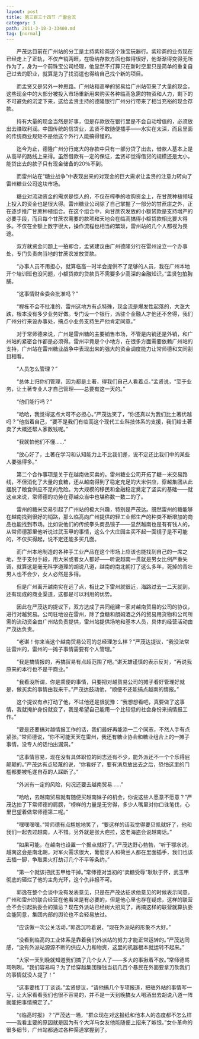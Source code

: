 ```yaml
---
layout: post
title: 第三百三十四节 广雷合流
category: 3
path: 2011-3-18-3-33400.md
tag: [normal]
---
```


　　严茂达目前在广州站的分工是主持紫珍斋这个珠宝玩器行。紫珍斋的业务现在已经走上了正轨，不仅产销两旺，在吸纳存款方面也做得很好，他渐渐得变得无所作为了，身为一个前珠宝公司经理，他显然不打算只在新时空里只是简单的重复自己过去的职业，就算是为了找消遣也得给自己找个新的项目。

　　而孟贤又是另外一种思路。广州站和高举的贸易给广州站带来了大量的现金，这些现金中的大部分被投入市场重新用来购买各种临高急需的物资和人力，剩下的不可避免的沉淀下来，这给孟贤主持的德隆银行广州分行带来了相当充裕的现金存款。

　　持有大量的现金当然是好事，但是存款放在银行里是不会自动增值的，必须放出去赚取利润。中国传统的信贷业，孟贤不敢随便插手——水实在太深，而且里面的传统商业规矩不是他这个外行人能搞得懂的。

　　迄今为止，德隆广州分行庞大的存款中只有一部分贷了出去，借款人基本上是从高举的路线上来得。虽然借款有一定的保证，孟贤却觉得借贷的规模还是太小，能贷出去的款子只有现金储备的20％不到。

　　而雷州站在“糖业战争”中表现出来的对现金的巨大需求让孟贤的注意力转向了雷州糖业公司这块市场。

　　糖业对流动资金的需求是惊人的，不仅在榨季的收购资金上，在甘蔗种植领域上投入的资金也是很大得。雷州糖业公司除了自己掌握了一部分的甘蔗庄之外，正在逐步推广甘蔗种植组合。在这个组合中，向甘蔗农发放的小额贷款是支持增产的必要手段，而且每个甘蔗农需要的款项和天地会在临高搞得小额贷款相比要大得多。不仅在金额上数字很大，操作流程也相当的繁琐，雷州站的几个人都视为畏途。

　　双方就资金问题上一拍即合，孟贤建议由广州德隆分行在雷州设立一个办事处，专门负责向当地的甘蔗农发放贷款。

　　“办事人员不用担心，就算临高一时半会提供不了足够的人员，我在广州本地开个培训班也没问题，小额贷款的贷款员不需要多少高深的金融知识。”孟贤包拍胸脯。

　　“这事情财金委会批准吗？”

　　“程栋不会不批准的，雷州这地方有点特殊，现金流是爆发性起落的，大涨大跌，根本没有多少业务好做。专门设一个银行，派驻个金融人才他还不舍得，我们广州分行来设办事处，搞点小业务支持生产他肯定同意。”

　　对于常师德来说，广州是雷州糖的主要销售市场，不管是内销还是外销，和广州站的紧密合作都是必须得。雷州毕竟是个小地方，在很多方面需要依赖广州站的支持，广州站在雷州糖业战争中表现出来的强大的资金调度能力让常师德和文同刮目相看。

　　“人员怎么管理？”

　　“总体上归你们管理，因为都是土著，得我们自己人看着点。”孟贤说，“至于业务，让土著专业人才自己管理——总要有这一天的。”

　　“他们能行吗？”

　　“哈哈，我觉得这点大可不必担心。”严茂达笑了，“你还真以为我们比土著优越吗？”他指着自己，“要不是我们有临高这个现代工业科技体系的支援，我们给土著卖了大概还帮人家数钱呢。”

　　“我就怕他们不懂……”

　　“放心好了，土著在学习和认知能力上不比我们差，说不定还比我们中的某些人要强得多。”

　　第二个合作事项是关于在越南做买卖的。雷州糖业公司开拓了糖－米交易路线，不但消化了大量的食糖，还从越南得到了稳定充足的大米供应，穿越集团从此摆脱了粮食供应不足的危险。为大规模的移民和金融稳定奠定了坚实的基础——就这点来说，常师德的功劳在穿越众当中也堪称数一数二的了。

　　雷州的糖米交易引起了广州站的极大兴趣，特别是严茂达。既然雷州的糖能够在越南找到很好的销路，那么临高向广州提供的轻工业部生产的种类不断增加的商品也能找到市场。比如说他们的传统拳头商品镜子——显然越南也是有有钱人的，从常师德那里他听说过武玉甲的事情，这么个大庄园主买不起一面镜子是不可能的，不仅买得起，说不定还能多买几面。

　　而广州本地制造的各种手工业产品在这个市场上应该也能找到自己的一席之地，至于支付手段，用大米或者女人都好——听说越南一贯就是男女比例严重失调，就算这是毫无科学道理的胡说八道，越南的南北朝打了这么多年，死掉的青壮男人也不会少，女人必然是多得。

　　但是广州离开越南实在远了点，相比之下雷州就很近，海路过去一二天就到，还有现成的商业渠道，这都是可以利用的优势。

　　因此在严茂达的提议下，双方达成了共同组建一家对越南贸易的公司的协议，进行对越贸易。公司驻地设在雷州，除了食糖和朗姆酒之外的贸易用货物和公司所需的流动资金由广州站负责提供，雷州站提供场地和基本人员，具体的经营活动由严茂达负责。

　　“老谌！你来当这个越南贸易公司的总经理怎么样？”严茂达提议，“我没法常驻雷州的，雷州的一摊子事情需要有个人管理。”

　　“我是搞情报的，再搞贸易有点超范围了吧。”谌天雄谨慎的表示反对，“再说我原来的本行也不是干商业。”

　　“我看没所谓，你是乘便的事情，只要把对越贸易公司的摊子看好管理好就是，做买卖的事情由我来干。”严茂达鼓动他，“顺便不还能搞点越南的情报。”

　　这个提议有点打动了他，不过他还是很犹豫：“我想想看吧，真要做了这事情，我就掩护身份就变了，我是希望自己能用一个比较低的社会身份来搞情报工作。”

　　“要是还要搞对越情报工作的话，我们最好再能添一二个同志，不然人手有点紧张。”常师德说，“你不可能天天在雷州，我还有糖业协会和糖业组合上的一摊子事情，没专人的话怕出漏洞。”

　　“这事情容易，现在没有具体职位的同志还有不少，能外派还不一个个乐得屁颠颠的。”严茂达有点轻蔑的说，“你看好了，要有消息放出去之后，恐怕这里的门槛都要被毛遂自荐的人踩断了。”

　　“外派有一定的风险，何况还要去越南贸易……”

　　“哈哈，去越南贸易就有随便买越南妹子的机会，你说这些人愿意不愿意？”严茂达拍了下常师德的肩膀，“榜样的力量是无穷得，多少人嘴里对你口诛笔伐，心里巴望着做常师德第二呢。”

　　“嘿嘿嘿嘿。”常师德有点尴尬地笑了，“要这样的话我觉得要贝凯就好了，他和我们一起去过越南，人不错。另外就是张大疤拉，这老海盗会说越南话。”

　　“如果可能，在越南也设置一个据点就好了。”严茂达野心勃勃，“听于鄂水说，越南这会是南北朝，对军火需求很大，葡萄牙人和荷兰人都在里面插手，我们也该去插一脚，争取乘火打劫订几个不平等条约。”

　　“第一个就该把武玉甲给干掉。”常师德对当初的“卖糖受辱”耿耿于怀，武玉甲彻底的砸烂了他的主角光环，这个仇非报不可。

　　郭逸在整个会谈中没有发表意见，只是在严茂达征求他意见的时候表示同意。广州和雷州的联合经营在他看来是有必要的，但是他心里也存在疑虑，这样的联营会不会引起执委会的猜忌？现在外派站已经树大招风了，再搞这样的联营就算执委会能同意，集团内部的舆论也不会轻易放过。

　　“应该做一次公关活动，”郭逸沉吟着说，“现在外派站的形象不大好。”

　　“没看到临高的工业体系是靠着我们外派站的努力才能正常运转的。”严茂达同感，“没有外派站源源不断的供应人力和物资，这里的机器根本就运转不起来。”

　　“大家一天到晚就知道我们搞了几个女人了——多大的事揪着不放。”常师德骂骂咧咧，“我们容易吗？为了给穿越集团赚钱当初几百个暴民在外面要拿刀砍我们的事情就没人提了！”

　　“这事要找丁丁谈谈。”孟贤提议，“请他搞几个专项报道，把驻外站的事情写一写，让大家看看我们也很不容易的，并不是一天到晚搞女人喝酒出去胡说八道一阵就能把事情搞定了。”

　　“《临高时报》？”严茂达一晒，“群众现在对这报纸和他本人的态度都不怎么样——我看主要的原因就是因为有个大洋马女友他能随便上招来了嫉恨。”女仆革命的很多细节，广州站都通过各种渠道掌握到了。
